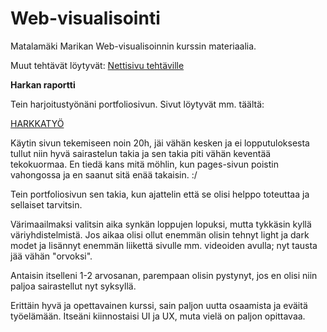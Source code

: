 # Web-visualisointi

Matalamäki Marikan Web-visualisoinnin kurssin materiaalia.

Muut tehtävät löytyvät: [Nettisivu tehtäville](https://student.labranet.jamk.fi/~AA4495/web-visualisointi-1/harkat.html)


**Harkan raportti**

Tein harjoitustyönäni portfoliosivun. Sivut löytyvät mm. täältä:

[HARKKATYÖ](https://student.labranet.jamk.fi/~AA4495/web-visualisointi-1/HARKKATYO/omasivusto.html)

Käytin sivun tekemiseen noin 20h, jäi vähän kesken ja ei lopputuloksesta tullut niin hyvä sairastelun takia ja sen takia piti vähän keventää tekokuormaa. En tiedä kans mitä möhlin, kun pages-sivun poistin vahongossa ja en saanut sitä enää takaisin. :/

Tein portfoliosivun sen takia, kun ajattelin että se olisi helppo toteuttaa ja sellaiset tarvitsin.

Värimaailmaksi valitsin aika synkän loppujen lopuksi, mutta tykkäsin kyllä väriyhdistelmistä. Jos aikaa olisi ollut enemmän olisin tehnyt light ja dark modet ja lisännyt enemmän liikettä sivulle mm. videoiden avulla; nyt tausta jää vähän "orvoksi".

Antaisin itselleni 1-2 arvosanan, parempaan olisin pystynyt, jos en olisi niin paljoa sairastellut nyt syksyllä.

Erittäin hyvä ja opettavainen kurssi, sain paljon uutta osaamista ja eväitä työelämään. Itseäni kiinnostaisi UI ja UX, muta vielä on paljon opittavaa.


